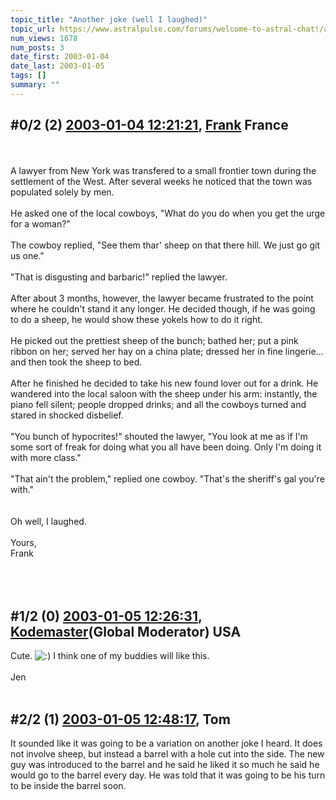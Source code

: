 ```yaml
---
topic_title: "Another joke (well I laughed)"
topic_url: https://www.astralpulse.com/forums/welcome-to-astral-chat!/another-joke-well-i-laughed
num_views: 1678
num_posts: 3
date_first: 2003-01-04
date_last: 2003-01-05
tags: []
summary: ""
---
```


## \#0/2 (2) [2003-01-04 12:21:21](https://www.astralpulse.com/forums/index.php?msg=118754), [Frank](https://www.astralpulse.com/forums/profile/?u=359) France ##
<section>
<br>
<br>
A lawyer from New York was transfered to a small frontier town during the settlement of the West. After several weeks he noticed that the town was populated solely by men.
<br>
<br>
He asked one of the local cowboys, "What do you do when you get the urge for a woman?"
<br>
<br>
The cowboy replied, "See them thar' sheep on that there hill. We just go git us one."
<br>
<br>
"That is disgusting and barbaric!" replied the lawyer.
<br>
<br>
After about 3 months, however, the lawyer became frustrated to the point where he couldn't stand it any longer. He decided though, if he was going to do a sheep, he would show these yokels how to do it right.
<br>
<br>
He picked out the prettiest sheep of the bunch; bathed her; put a pink ribbon on her; served her hay on a china plate; dressed her in fine lingerie... and then took the sheep to bed.
<br>
<br>
After he finished he decided to take his new found lover out for a drink. He wandered into the local saloon with the sheep under his arm: instantly, the piano fell silent; people dropped drinks; and all the cowboys turned and stared in shocked disbelief.
<br>
<br>
"You bunch of hypocrites!" shouted the lawyer, "You look at me as if I'm some sort of freak for doing what you all have been doing. Only I'm doing it with more class."
<br>
<br>
"That ain't the problem," replied one cowboy. "That's the sheriff's gal you're with."
<br>
<br>
<br>
Oh well, I laughed.
<br>
<br>
Yours,
<br>
Frank
<br>
<br>
<br>
<br>
</section>

## \#1/2 (0) [2003-01-05 12:26:31](https://www.astralpulse.com/forums/index.php?msg=19696), [Kodemaster](https://www.astralpulse.com/forums/profile/?u=426)(Global Moderator) USA ##
<section>
Cute.
<img alt=":)" class="smiley" src="https://www.astralpulse.com/forums/Smileys/fugue/smiley.png" title="Smiley"/>
I think one of my buddies will like this.
<br>
<br>
Jen
<br>
<br>
</section>

## \#2/2 (1) [2003-01-05 12:48:17](https://www.astralpulse.com/forums/index.php?msg=19698), Tom  ##
<section>
It sounded like it was going to be a variation on another joke I heard. It does not involve sheep, but instead a barrel with a hole cut into the side. The new guy was introduced to the barrel and he said he liked it so much he said he would go to the barrel every day. He was told that it was going to be his turn to be inside the barrel soon.
<br>
<br>
<br>
</section>